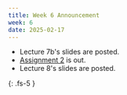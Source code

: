 ```yaml
---
title: Week 6 Announcement
week: 6
date: 2025-02-17
---
```


* Lecture 7b's slides are posted. 
* [Assignment 2](/ds5110-spring25/assignments/a2) is out.
* Lecture 8's slides are posted.

{: .fs-5 }
